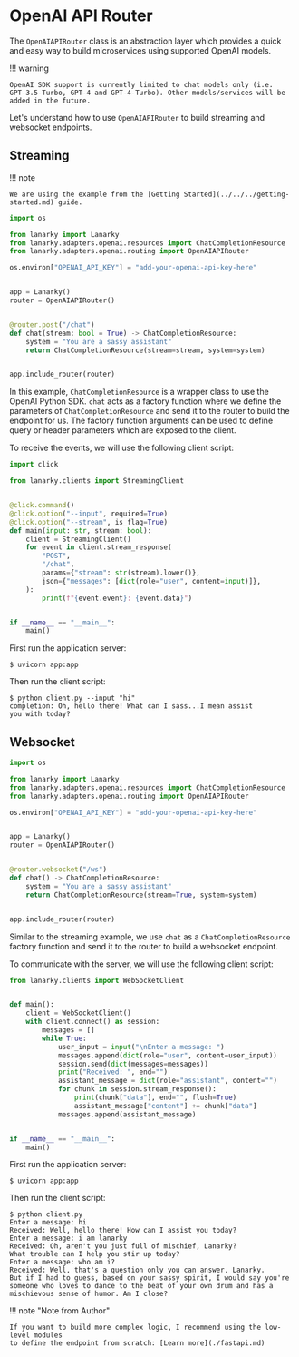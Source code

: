 # OpenAI API Router

The `OpenAIAPIRouter` class is an abstraction layer which provides a quick and easy
way to build microservices using supported OpenAI models.

!!! warning

    OpenAI SDK support is currently limited to chat models only (i.e.
    GPT-3.5-Turbo, GPT-4 and GPT-4-Turbo). Other models/services will be
    added in the future.

Let's understand how to use `OpenAIAPIRouter` to build streaming and websocket
endpoints.

## Streaming

!!! note

    We are using the example from the [Getting Started](../../../getting-started.md) guide.

```python
import os

from lanarky import Lanarky
from lanarky.adapters.openai.resources import ChatCompletionResource
from lanarky.adapters.openai.routing import OpenAIAPIRouter

os.environ["OPENAI_API_KEY"] = "add-your-openai-api-key-here"


app = Lanarky()
router = OpenAIAPIRouter()


@router.post("/chat")
def chat(stream: bool = True) -> ChatCompletionResource:
    system = "You are a sassy assistant"
    return ChatCompletionResource(stream=stream, system=system)


app.include_router(router)
```

In this example, `ChatCompletionResource` is a wrapper class to use the OpenAI
Python SDK. `chat` acts as a factory function where we define the parameters of
`ChatCompletionResource` and send it to the router to build the endpoint for us.
The factory function arguments can be used to define query or header parameters
which are exposed to the client.

To receive the events, we will use the following client script:

```python
import click

from lanarky.clients import StreamingClient


@click.command()
@click.option("--input", required=True)
@click.option("--stream", is_flag=True)
def main(input: str, stream: bool):
    client = StreamingClient()
    for event in client.stream_response(
        "POST",
        "/chat",
        params={"stream": str(stream).lower()},
        json={"messages": [dict(role="user", content=input)]},
    ):
        print(f"{event.event}: {event.data}")


if __name__ == "__main__":
    main()
```

First run the application server:

<!-- termynal -->

```
$ uvicorn app:app
```

Then run the client script:

<!-- termynal -->

```
$ python client.py --input "hi"
completion: Oh, hello there! What can I sass...I mean assist
you with today?
```

## Websocket

```python
import os

from lanarky import Lanarky
from lanarky.adapters.openai.resources import ChatCompletionResource
from lanarky.adapters.openai.routing import OpenAIAPIRouter

os.environ["OPENAI_API_KEY"] = "add-your-openai-api-key-here"


app = Lanarky()
router = OpenAIAPIRouter()


@router.websocket("/ws")
def chat() -> ChatCompletionResource:
    system = "You are a sassy assistant"
    return ChatCompletionResource(stream=True, system=system)


app.include_router(router)
```

Similar to the streaming example, we use `chat` as a `ChatCompletionResource`
factory function and send it to the router to build a websocket endpoint.

To communicate with the server, we will use the following client script:

```python
from lanarky.clients import WebSocketClient


def main():
    client = WebSocketClient()
    with client.connect() as session:
        messages = []
        while True:
            user_input = input("\nEnter a message: ")
            messages.append(dict(role="user", content=user_input))
            session.send(dict(messages=messages))
            print("Received: ", end="")
            assistant_message = dict(role="assistant", content="")
            for chunk in session.stream_response():
                print(chunk["data"], end="", flush=True)
                assistant_message["content"] += chunk["data"]
            messages.append(assistant_message)


if __name__ == "__main__":
    main()
```

First run the application server:

<!-- termynal -->

```
$ uvicorn app:app
```

Then run the client script:

<!-- termynal -->

```
$ python client.py
Enter a message: hi
Received: Well, hello there! How can I assist you today?
Enter a message: i am lanarky
Received: Oh, aren't you just full of mischief, Lanarky?
What trouble can I help you stir up today?
Enter a message: who am i?
Received: Well, that's a question only you can answer, Lanarky.
But if I had to guess, based on your sassy spirit, I would say you're
someone who loves to dance to the beat of your own drum and has a
mischievous sense of humor. Am I close?
```

!!! note "Note from Author"

    If you want to build more complex logic, I recommend using the low-level modules
    to define the endpoint from scratch: [Learn more](./fastapi.md)
